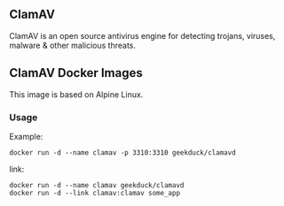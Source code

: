 ## ClamAV

ClamAV is an open source antivirus engine for detecting trojans, viruses, malware & other malicious threats.

## ClamAV Docker Images

This image is based on Alpine Linux.

### Usage

Example:

    docker run -d --name clamav -p 3310:3310 geekduck/clamavd


link:

    docker run -d --name clamav geekduck/clamavd
    docker run -d --link clamav:clamav some_app
